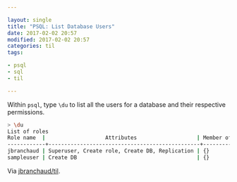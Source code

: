 ```yaml
---

layout: single
title: "PSQL: List Database Users"
date: 2017-02-02 20:57
modified: 2017-02-02 20:57
categories: til
tags:

- psql
- sql
- til

---
```


Within `psql`, type `\du` to list all the users for a database and their
respective permissions.

```bash
> \du
List of roles
Role name  |                   Attributes                   | Member of
------------+------------------------------------------------+-----------
jbranchaud | Superuser, Create role, Create DB, Replication | {}
sampleuser | Create DB                                      | {}
```

Via [jbranchaud/til](https://github.com/jbranchaud/til).
